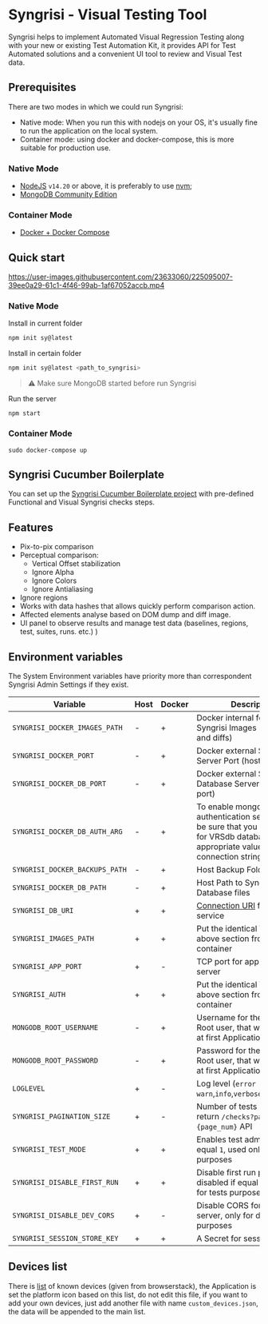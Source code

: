 # Syngrisi - Visual Testing Tool

Syngrisi helps to implement Automated Visual Regression Testing along with your new or existing Test Automation Kit, it
provides API for Test Automated solutions and a convenient UI tool to review and Visual Test data.

## Prerequisites

There are two modes in which we could run Syngrisi:

- Native mode: When you run this with nodejs on your OS, it's usually fine to run the application on the local system.
- Container mode: using docker and docker-compose, this is more suitable for production use.

### Native Mode

* [NodeJS](https://nodejs.org/en/download/) `v14.20` or above, it is preferably to
  use [nvm](https://github.com/nvm-sh/nvm);
* [MongoDB Community Edition](https://docs.mongodb.com/manual/administration/install-community/)

### Container Mode

* [Docker + Docker Compose](https://docs.docker.com/engine/install/)

## Quick start

https://user-images.githubusercontent.com/23633060/225095007-39ee0a29-61c1-4f46-99ab-1af67052accb.mp4

### Native Mode

Install in current folder

```bash
npm init sy@latest
```

Install in certain folder

```bash
npm init sy@latest <path_to_syngrisi>
```

> ⚠️ Make sure MongoDB started before run Syngrisi

Run the server

```shell script
npm start
```

### Container Mode

```shell script
sudo docker-compose up
```

## Syngrisi Cucumber Boilerplate

You can set up
the [Syngrisi Cucumber Boilerplate project](https://github.com/viktor-silakov/syngrisi-cucumber-boilerplate) with
pre-defined Functional and Visual Syngrisi checks steps.

## Features

* Pix-to-pix comparison
* Perceptual comparison:
    * Vertical Offset stabilization
    * Ignore Alpha
    * Ignore Colors
    * Ignore Antialiasing
* Ignore regions
* Works with data hashes that allows quickly perform comparison action.
* Affected elements analyse based on DOM dump and diff image.
* UI panel to observe results and manage test data (baselines, regions, test, suites, runs. etc.) )

## Environment variables

The System Environment variables have priority more than correspondent Syngrisi Admin Settings if they exist.

| Variable                       | Host | Docker | Description                                                                                                                                                | Default Value                         |
|--------------------------------|------|--------|------------------------------------------------------------------------------------------------------------------------------------------------------------|---------------------------------------|
| `SYNGRISI_DOCKER_IMAGES_PATH`  | -    | +      | Docker internal folder for Syngrisi Images (screenshots and diffs)                                                                                         | `./baselines`                         |
| `SYNGRISI_DOCKER_PORT`         | -    | +      | Docker external Syngrisi App Server Port (host port)                                                                                                       | `5000`                                |
| `SYNGRISI_DOCKER_DB_PORT`      | -    | +      | Docker external Syngrisi Database Server Port (host port)                                                                                                  | `27017`                               |
| `SYNGRISI_DOCKER_DB_AUTH_ARG`  | -    | +      | To enable mongo database authentication set it to `--auth` be sure that you create user for VRSdb database and add appropriate values to connection string | `--noauth`                            |
| `SYNGRISI_DOCKER_BACKUPS_PATH` | -    | +      | Host Backup Folder path                                                                                                                                    | ./backups/                            |
| `SYNGRISI_DOCKER_DB_PATH`      | -    | +      | Host Path to Syngrisi Database files                                                                                                                       | `./data/db_data`                      |
| `SYNGRISI_DB_URI`              | +    | +      | [Connection URI](https://www.mongodb.com/docs/manual/reference/connection-string/) for Mongo DB service                                                    | ```mongodb://localhost:27017/VRSdb``` |
| `SYNGRISI_IMAGES_PATH`         | +    | +      | Put the identical Variable from above section from host to container                                                                                       | `./baselines/`                        |
| `SYNGRISI_APP_PORT`            | +    | -      | TCP port for application server                                                                                                                            | `3000`                                |
| `SYNGRISI_AUTH`                | +    | +      | Put the identical Variable from above section from host to container                                                                                       | `1`                                   |
| `MONGODB_ROOT_USERNAME`        | -    | +      | Username for the Database Root user, that will be created at first Applications start                                                                      | -                                     |
| `MONGODB_ROOT_PASSWORD`        | -    | +      | Password for the Database Root user, that will be created at first Applications start                                                                      | -                                     |
| `LOGLEVEL`                     | +    | -      | Log level (`error` `warn`,`info`,`verbose`,`debug`,`silly`)                                                                                                | `debug`                               |
| `SYNGRISI_PAGINATION_SIZE`     | +    | -      | Number of tests items on that return `/checks?page={page_num}` API                                                                                         | `50`                                  |
| `SYNGRISI_TEST_MODE`           | +    | +      | Enables test admin user if equal `1`, used only for tests purposes                                                                                         | `0`                                   |
| `SYNGRISI_DISABLE_FIRST_RUN`   | +    | +      | Disable first run procedure, disabled if equal `1`, used only for tests purposes                                                                           | `0`                                   |
| `SYNGRISI_DISABLE_DEV_CORS`    | +    | -      | Disable CORS for vite dev server, only for dev and test purposes                                                                                           | `-`                                   |
| `SYNGRISI_SESSION_STORE_KEY`   | +    | +      | A Secret for session storage                                                                                                                               | random generated                      |

## Devices list

There is [list](./static/data/custom_devices.json) of known devices (given from browserstack), the Application is set
the platform
icon based on this list, do not edit this file, if you want to add your own devices, just add another file with
name `custom_devices.json`, the data will be appended to the main list.
